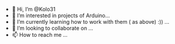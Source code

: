 - 👋 Hi, I’m @Kolo31
- 👀 I’m interested in projects of Arduino...
- 🌱 I’m currently learning how to work with them ( as above) :)) ...
- 💞️ I’m looking to collaborate on ...
- 📫 How to reach me ...

<!---
Kolo31/Kolo31 is a ✨ special ✨ repository because its `README.md` (this file) appears on your GitHub profile.
You can click the Preview link to take a look at your changes.
--->
